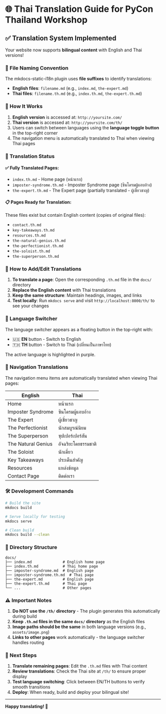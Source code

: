 # 🌐 Thai Translation Guide for PyCon Thailand Workshop

## ✅ Translation System Implemented

Your website now supports **bilingual content** with English and Thai versions!

### 📁 File Naming Convention

The mkdocs-static-i18n plugin uses **file suffixes** to identify translations:

- **English files**: `filename.md` (e.g., `index.md`, `the-expert.md`)
- **Thai files**: `filename.th.md` (e.g., `index.th.md`, `the-expert.th.md`)

### 🎯 How It Works

1. **English version** is accessed at: `http://yoursite.com/`
2. **Thai version** is accessed at: `http://yoursite.com/th/`
3. Users can switch between languages using the **language toggle button** in the top-right corner
4. The navigation menu is automatically translated to Thai when viewing Thai pages

### 📝 Translation Status

#### ✅ Fully Translated Pages:
- `index.th.md` - Home page (หน้าแรก)
- `imposter-syndrome.th.md` - Imposter Syndrome page (ซินโดรมผู้แอบอ้าง)
- `the-expert.th.md` - The Expert page (partially translated - ผู้เชี่ยวชาญ)

#### 📋 Pages Ready for Translation:
These files exist but contain English content (copies of original files):
- `contact.th.md`
- `key-takeaways.th.md`
- `resources.th.md`
- `the-natural-genius.th.md`
- `the-perfectionist.th.md`
- `the-soloist.th.md`
- `the-superperson.th.md`

### 🚀 How to Add/Edit Translations

1. **To translate a page**: Open the corresponding `.th.md` file in the `docs/` directory
2. **Replace the English content** with Thai translations
3. **Keep the same structure**: Maintain headings, images, and links
4. **Test locally**: Run `mkdocs serve` and visit `http://localhost:8000/th/` to see your changes

### 🎨 Language Switcher

The language switcher appears as a floating button in the top-right with:
- 🇺🇸 **EN** button - Switch to English
- 🇹🇭 **TH** button - Switch to Thai (เปลี่ยนเป็นภาษาไทย)

The active language is highlighted in purple.

### 📌 Navigation Translations

The navigation menu items are automatically translated when viewing Thai pages:

| English | Thai |
|---------|------|
| Home | หน้าแรก |
| Imposter Syndrome | ซินโดรมผู้แอบอ้าง |
| The Expert | ผู้เชี่ยวชาญ |
| The Perfectionist | นักสมบูรณ์นิยม |
| The Superperson | ซุปเปอร์เปอร์สัน |
| The Natural Genius | อัจฉริยะโดยธรรมชาติ |
| The Soloist | นักเดี่ยว |
| Key Takeaways | ประเด็นสำคัญ |
| Resources | แหล่งข้อมูล |
| Contact Page | ติดต่อเรา |

### 🛠️ Development Commands

```bash
# Build the site
mkdocs build

# Serve locally for testing
mkdocs serve

# Clean build
mkdocs build --clean
```

### 📂 Directory Structure

```
docs/
├── index.md              # English home page
├── index.th.md           # Thai home page
├── imposter-syndrome.md  # English page
├── imposter-syndrome.th.md  # Thai page
├── the-expert.md         # English page
├── the-expert.th.md      # Thai page
└── ...                   # Other pages
```

### ⚠️ Important Notes

1. **Do NOT use the `/th/` directory** - The plugin generates this automatically during build
2. **Keep `.th.md` files in the same `docs/` directory** as the English files
3. **Image paths should be the same** in both language versions (e.g., `assets/image.png`)
4. **Links to other pages** work automatically - the language switcher handles routing

### 🎯 Next Steps

1. **Translate remaining pages**: Edit the `.th.md` files with Thai content
2. **Review translations**: Check the Thai site at `/th/` to ensure proper display
3. **Test language switching**: Click between EN/TH buttons to verify smooth transitions
4. **Deploy**: When ready, build and deploy your bilingual site!

---

**Happy translating! 🎉**
